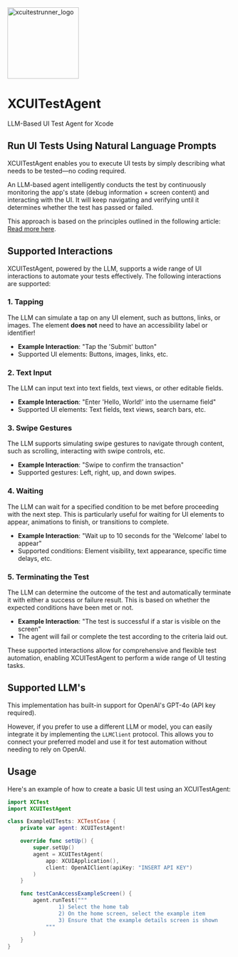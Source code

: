 <img src="https://github.com/user-attachments/assets/052f80af-3597-4edf-83dd-8b5176af5ccc" alt="xcuitestrunner_logo" width="160" height="160">

# XCUITestAgent
LLM-Based UI Test Agent for Xcode

## Run UI Tests Using Natural Language Prompts  

XCUITestAgent enables you to execute UI tests by simply describing what needs to be tested—no coding required.  

An LLM-based agent intelligently conducts the test by continuously monitoring the app's state (debug information + screen content) and interacting with the UI. It will keep navigating and verifying until it determines whether the test has passed or failed.  

This approach is based on the principles outlined in the following article: [Read more here](https://hundredeni.app).

## Supported Interactions

XCUITestAgent, powered by the LLM, supports a wide range of UI interactions to automate your tests effectively. The following interactions are supported:

### 1. **Tapping**  
   The LLM can simulate a tap on any UI element, such as buttons, links, or images. The element **does not** need to have an accessibility label or identifier!

   - **Example Interaction**: "Tap the 'Submit' button"
   - Supported UI elements: Buttons, images, links, etc.

### 2. **Text Input**  
   The LLM can input text into text fields, text views, or other editable fields.

   - **Example Interaction**: "Enter 'Hello, World!' into the username field"
   - Supported UI elements: Text fields, text views, search bars, etc.

### 3. **Swipe Gestures**  
   The LLM supports simulating swipe gestures to navigate through content, such as scrolling, interacting with swipe controls, etc.

   - **Example Interaction**: "Swipe to confirm the transaction"
   - Supported gestures: Left, right, up, and down swipes.

### 4. **Waiting**  
   The LLM can wait for a specified condition to be met before proceeding with the next step. This is particularly useful for waiting for UI elements to appear, animations to finish, or transitions to complete.

   - **Example Interaction**: "Wait up to 10 seconds for the 'Welcome' label to appear"
   - Supported conditions: Element visibility, text appearance, specific time delays, etc.

### 5. **Terminating the Test**  
   The LLM can determine the outcome of the test and automatically terminate it with either a success or failure result. This is based on whether the expected conditions have been met or not.

   - **Example Interaction**: "The test is successful if a star is visible on the screen"
   - The agent will fail or complete the test according to the criteria laid out.

These supported interactions allow for comprehensive and flexible test automation, enabling XCUITestAgent to perform a wide range of UI testing tasks.

## Supported LLM's

This implementation has built-in support for OpenAI's GPT-4o (API key required).

However, if you prefer to use a different LLM or model, you can easily integrate it by implementing the `LLMClient` protocol. This allows you to connect your preferred model and use it for test automation without needing to rely on OpenAI.

## Usage

Here's an example of how to create a basic UI test using an XCUITestAgent:

  ```swift
  import XCTest
  import XCUITestAgent

  class ExampleUITests: XCTestCase {
      private var agent: XCUITestAgent!

      override func setUp() {
          super.setUp()
          agent = XCUITestAgent(
              app: XCUIApplication(),
              client: OpenAIClient(apiKey: "INSERT API KEY")
          )
      }

      func testCanAccessExampleScreen() {
          agent.runTest("""
                  1) Select the home tab
                  2) On the home screen, select the example item
                  3) Ensure that the example details screen is shown
              """
          )
      }
  }
